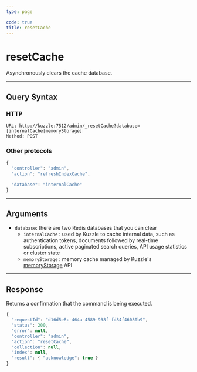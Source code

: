 ```yaml
---
type: page

code: true
title: resetCache
---
```


# resetCache

<SinceBadge version="1.4.0" />

Asynchronously clears the cache database.

---

## Query Syntax

### HTTP

```http
URL: http://kuzzle:7512/admin/_resetCache?database=[internalCache|memoryStorage]
Method: POST
```

### Other protocols

```js
{
  "controller": "admin",
  "action": "refreshIndexCache",

  "database": "internalCache"
}
```

---

## Arguments

- `database`: there are two Redis databases that you can clear
  - `internalCache` : used by Kuzzle to cache internal data, such as authentication tokens, documents followed by real-time subscriptions, active paginated search queries, API usage statistics or cluster state
  - `memoryStorage` : memory cache managed by Kuzzle's [memoryStorage](/core/2/api/controllers/memory-storage) API

---

## Response

Returns a confirmation that the command is being executed.

```js
{
  "requestId": "d16d5e8c-464a-4589-938f-fd84f46080b9",
  "status": 200,
  "error": null,
  "controller": "admin",
  "action": "resetCache",
  "collection": null,
  "index": null,
  "result": { "acknowledge": true }
}
```
